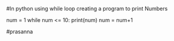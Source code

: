 #In python using while loop creating a program to print Numbers

num = 1
while num <= 10:
  print(num)
  num = num+1

#prasanna
